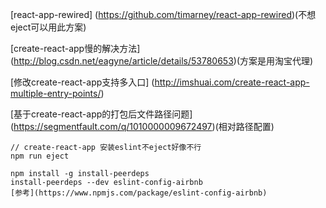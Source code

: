 
[react-app-rewired]
(https://github.com/timarney/react-app-rewired)(不想eject可以用此方案)

[create-react-app慢的解决方法]
(http://blog.csdn.net/eagyne/article/details/53780653)(方案是用淘宝代理)

[修改create-react-app支持多入口]
(http://imshuai.com/create-react-app-multiple-entry-points/)

[基于create-react-app的打包后文件路径问题]
(https://segmentfault.com/q/1010000009672497)(相对路径配置)

```shell
// create-react-app 安装eslint不eject好像不行
npm run eject

npm install -g install-peerdeps
install-peerdeps --dev eslint-config-airbnb
[参考](https://www.npmjs.com/package/eslint-config-airbnb)

```
